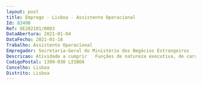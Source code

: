 ```yaml
--- 
layout: post
title: Emprego - Lisboa - Assistente Operacional
Id: 83490
Ref: OE202101/0003
DataAbertura: 2021-01-04
DataFecho: 2021-01-18
Trabalho: Assistente Operacional
Empregador: Secretaria-Geral do Ministério dos Negócios Estrangeiros
Descricao: Atividade a cumprir   Funções de natureza executiva, de carácter manual ou mecânico, enquadradas em diretivas gerais bem definidas e com graus de complexidade variáveis.  Execução de tarefas de apoio indispensáveis ao funcionamento dos órgãos e serviços, podendo comportar esforço físico.  Responsabilidade pelos equipamentos sob sua guarda e pela sua correta utilização, procedendo, quando necessário, à manutenção e reparação dos mesmos.Descrição específica das funções a) Recolha e distribuição de documentação entre os vários serviços da DGPE e os restantes serviços do MNE b) Preparação da sala de reuniões da DGPE c) Apoio ao gabinete da Diretora Geral.
CodigoPostal: 1399-030 LISBOA
Concelho: Lisboa
Distrito: Lisboa
--- 
```

